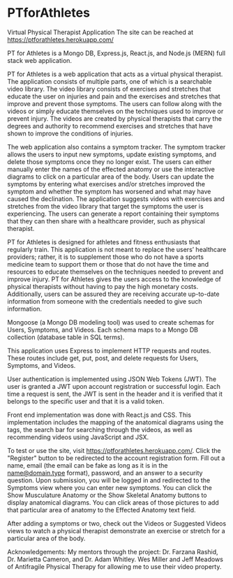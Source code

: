 # PTforAthletes
Virtual Physical Therapist Application
The site can be reached at https://ptforathletes.herokuapp.com/

PT for Athletes is a Mongo DB, Express.js, React.js, and Node.js (MERN) full stack web application.

PT for Athletes is a web application that acts as a virtual physical therapist. The application consists of multiple parts, one of which is a searchable video library. The video library consists of exercises and stretches that educate the user on injuries and pain and the exercises and stretches that improve and prevent those symptoms. The users can follow along with the videos or simply educate themselves on the techniques used to improve or prevent injury. The videos are created by physical therapists that carry the degrees and authority to recommend exercises and stretches that have shown to improve the conditions of injuries.

The web application also contains a symptom tracker. The symptom tracker allows the users to input new symptoms, update existing symptoms, and delete those symptoms once they no longer exist. The users can either manually enter the names of the effected anatomy or use the interactive diagrams to click on a particular area of the body. Users can update the symptoms by entering what exercises and/or stretches improved the symptom and whether the symptom has worsened and what may have caused the declination. The application suggests videos with exercises and stretches from the video library that target the symptoms the user is experiencing. The users can generate a report containing their symptoms that they can then share with a healthcare provider, such as physical therapist.

PT for Athletes is designed for athletes and fitness enthusiasts that regularly train. This application is not meant to replace the users’ healthcare providers; rather, it is to supplement those who do not have a sports medicine team to support them or those that do not have the time and resources to educate themselves on the techniques needed to prevent and improve injury. PT for Athletes gives the users access to the knowledge of physical therapists without having to pay the high monetary costs. Additionally, users can be assured they are receiving accurate up-to-date information from someone with the credentials needed to give such information.

Mongoose (a Mongo DB modeling tool) was used to create schemas for Users, Symptoms, and Videos. Each schema maps to a Mongo DB collection (database table in SQL terms).

This application uses Express to implement HTTP requests and routes. These routes include get, put, post, and delete requests for Users, Symptoms, and Videos.

User authentication is implemented using JSON Web Tokens (JWT). The user is granted a JWT upon account registration or successful login. Each time a request is sent, the JWT is sent in the header and it is verified that it belongs to the specific user and that it is a valid token.

Front end implementation was done with React.js and CSS. This implementation includes the mapping of the anatomical diagrams using the <map/> tags, the search bar for searching through the videos, as well as recommending videos using JavaScript and JSX.

To test or use the site, visit https://ptforathletes.herokuapp.com/. Click the "Register" button to be redirected to the account registration form. Fill out a name, email (the email can be fake as long as it is in the name@domain.type format), password, and an answer to a security question. Upon submission, you will be logged in and redirected to the Symptoms view where you can enter new symptoms. You can click the Show Musculature Anatomy or the Show Skeletal Anatomy buttons to display anatomical diagrams. You can click areas of those pictures to add that particular area of anatomy to the Effected Anatomy text field.

After adding a symptoms or two, check out the Videos or Suggested Videos views to watch a physical therapist demonstrate an exercise or stretch for a particular area of the body.

Acknowledgements:
My mentors through the project: Dr. Farzana Rashid, Dr. Marietta Cameron, and Dr. Adam Whitley.
Wes Miller and Jeff Meadows of Antifragile Physical Therapy for allowing me to use their video property.